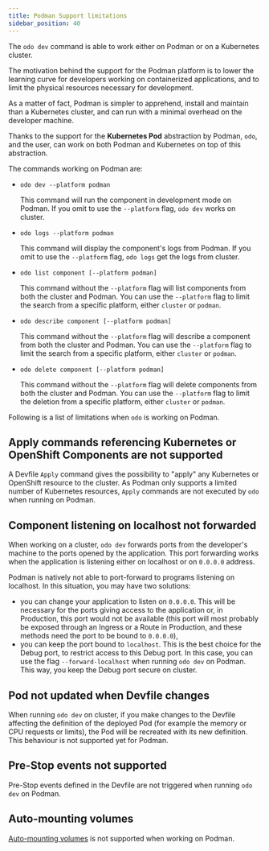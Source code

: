 ```yaml
---
title: Podman Support limitations
sidebar_position: 40
---
```


The `odo dev` command is able to work either on Podman or on a Kubernetes cluster. 

The motivation behind the support for the Podman platform is to lower the learning curve
for developers working on containerized applications, and to limit the physical resources 
necessary for development.

As a matter of fact, Podman is simpler to apprehend, install and maintain than a Kubernetes cluster, and can run with a minimal overhead on the developer machine.

Thanks to the support for the **Kubernetes Pod** abstraction by Podman, `odo`, and 
the user, can work on both Podman and Kubernetes on top of this abstraction.

The commands working on Podman are:

- `odo dev --platform podman`

  This command will run the component in development mode on Podman. If you omit to use the `--platform` flag, `odo dev` works on cluster.

- `odo logs --platform podman`

  This command will display the component's logs from Podman. If you omit to use the `--platform` flag, `odo logs` get the logs from cluster.

- `odo list component [--platform podman]`

  This command without the `--platform` flag will list components from both the cluster and Podman. You can use the `--platform` flag to limit the search from a specific platform, either `cluster` or `podman`.

- `odo describe component [--platform podman]`

  This command without the `--platform` flag will describe a component from both the cluster and Podman. You can use the `--platform` flag to limit the search from a specific platform, either `cluster` or `podman`.

- `odo delete component [--platform podman]`

  This command without  the `--platform` flag will delete components from both the cluster and Podman. You can use the `--platform` flag to limit the deletion from a specific platform, either `cluster` or `podman`.

Following is a list of limitations when `odo` is working on Podman.

## Apply commands referencing Kubernetes or OpenShift Components are not supported

A Devfile `Apply` command gives the possibility to "apply" any Kubernetes or OpenShift resource to the cluster. As Podman only supports a limited number of Kubernetes resources, `Apply` commands are not executed by `odo` when running on Podman.

## Component listening on localhost not forwarded

When working on a cluster, `odo dev` forwards ports from the developer's machine to the ports opened by the application. This port forwarding works when the application is listening either on localhost or on `0.0.0.0` address.

Podman is natively not able to port-forward to programs listening on localhost. In this situation, you may have two solutions:
- you can change your application to listen on `0.0.0.0`. This will be necessary for the ports giving access to the application or, in Production, this port would not be available (this port will most probably be exposed through an Ingress or a Route in Production, and these methods need the port to be bound to `0.0.0.0`),
- you can keep the port bound to `localhost`. This is the best choice for the Debug port, to restrict access to this Debug port. In this case, you can use the flag `--forward-localhost` when running `odo dev` on Podman. This way, you keep the Debug port secure on cluster.

## Pod not updated when Devfile changes

When running `odo dev` on cluster, if you make changes to the Devfile affecting the definition of the deployed Pod (for example the memory or CPU requests or limits), the Pod will be recreated with its new definition. This behaviour is not supported yet for Podman.

## Pre-Stop events not supported

Pre-Stop events defined in the Devfile are not triggered when running `odo dev` on Podman.

## Auto-mounting volumes

[Auto-mounting volumes](/docs/user-guides/advanced/automounting-volumes) is not supported when working on Podman.

